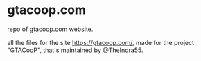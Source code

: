# gtacoop.com
repo of gtacoop.com website.

all the files for the site https://gtacoop.com/, made for the project "GTACooP", that's maintained by @TheIndra55.
